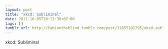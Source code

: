 ```yaml
---
layout: post
title: "xkcd: Subliminal"
date: 2011-10-05T10:11:38+02:00
tags: []
tumblr_url: http://fabiantheblind.tumblr.com/post/11055101795/xkcd-subliminal
---
```

xkcd: Subliminal
